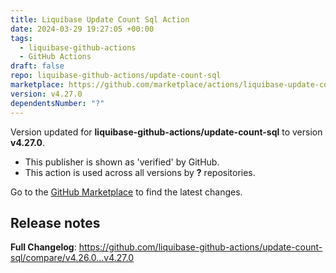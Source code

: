 ```yaml
---
title: Liquibase Update Count Sql Action
date: 2024-03-29 19:27:05 +00:00
tags:
  - liquibase-github-actions
  - GitHub Actions
draft: false
repo: liquibase-github-actions/update-count-sql
marketplace: https://github.com/marketplace/actions/liquibase-update-count-sql-action
version: v4.27.0
dependentsNumber: "?"
---
```



Version updated for **liquibase-github-actions/update-count-sql** to version **v4.27.0**.
- This publisher is shown as 'verified' by GitHub.
- This action is used across all versions by **?** repositories.

Go to the [GitHub Marketplace](https://github.com/marketplace/actions/liquibase-update-count-sql-action) to find the latest changes.

## Release notes

**Full Changelog**: https://github.com/liquibase-github-actions/update-count-sql/compare/v4.26.0...v4.27.0
